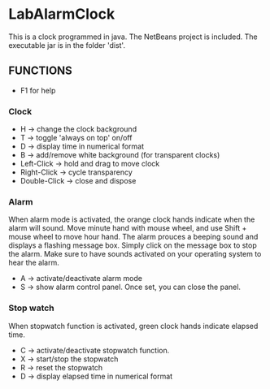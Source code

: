 # LabAlarmClock #

This is a clock programmed in java. The NetBeans project is included. 
The executable jar is in the folder 'dist'. 

## FUNCTIONS ##
* F1 for help

### Clock ###
* H   → change the clock background
* T   → toggle 'always on top' on/off
* D   → display time in numerical format
* B   → add/remove white background (for transparent clocks)
* Left-Click   → hold and drag to move clock
* Right-Click  → cycle transparency
* Double-Click → close and dispose

### Alarm ###
When alarm mode is activated, the orange clock hands indicate when the alarm will sound. 
Move minute hand with mouse wheel, and use Shift + mouse wheel to move hour hand. 
The alarm prouces a beeping sound and displays a flashing message box. 
Simply click on the message box to stop the alarm. 
Make sure to have sounds activated on your operating system to hear the alarm. 
* A   → activate/deactivate alarm mode
* S   → show alarm control panel. Once set, you can close the panel. 

### Stop watch ###
When stopwatch function is activated, green clock hands indicate elapsed time. 
* C   → activate/deactivate stopwatch function. 
* X   → start/stop the stopwatch
* R   → reset the stopwatch
* D   → display elapsed time in numerical format

